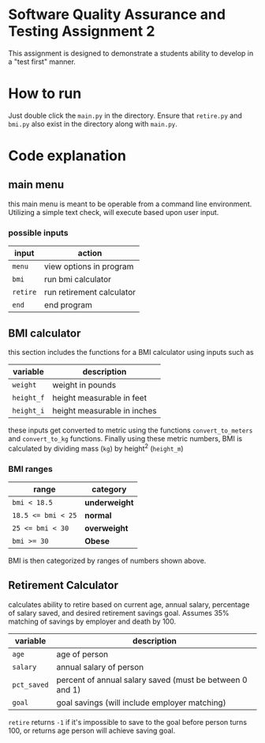 # Software Quality Assurance and Testing Assignment 2
This assignment is designed to demonstrate a students ability to develop in a "test first" manner. 

# How to run
Just double click the `main.py` in the directory. 
Ensure that `retire.py` and `bmi.py` also exist in the directory along with `main.py`. 

# Code explanation
## main menu
this main menu is meant to be operable from a command line environment. 
Utilizing a simple text check, will execute based upon user input. 

### possible inputs
| input | action |
| ----- | ------ |
| `menu` | view options in program |
| `bmi` | run bmi calculator |
| `retire` | run retirement calculator |
| `end` | end program |

## BMI calculator
this section includes the functions for a BMI calculator using inputs such as 

| variable | description |
| -------- | ----------- |
| `weight`   | weight in pounds |
| `height_f` | height measurable in feet |
| `height_i` | height measurable in inches |

these inputs get converted to metric using the functions `convert_to_meters` and `convert_to_kg` functions. 
Finally using these metric numbers, BMI is calculated by dividing mass (`kg`) by height<sup>2</sup> (`height_m`)

### BMI ranges
| range | category |
| ----- | -------- |
| `bmi < 18.5`   | __underweight__ |
| `18.5 <= bmi < 25` | __normal__ |
| `25 <= bmi < 30` | __overweight__ |
| `bmi >= 30` | __Obese__ |

BMI is then categorized by ranges of numbers shown above. 

## Retirement Calculator
calculates ability to retire based on current age, annual salary, percentage of salary saved, and desired retirement savings goal. 
Assumes 35% matching of savings by employer and death by 100. 

| variable | description |
| -------- | ----------- |
| `age`   | age of person |
| `salary` | annual salary of person |
| `pct_saved` | percent of annual salary saved (must be between 0 and 1) |
| `goal` | goal savings (will include employer matching) |

`retire` returns `-1` if it's impossible to save to the goal before person turns 100, or returns age person will achieve saving goal.  